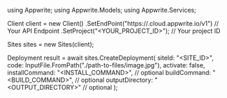 using Appwrite;
using Appwrite.Models;
using Appwrite.Services;

Client client = new Client()
    .SetEndPoint("https://<REGION>.cloud.appwrite.io/v1") // Your API Endpoint
    .SetProject("<YOUR_PROJECT_ID>"); // Your project ID

Sites sites = new Sites(client);

Deployment result = await sites.CreateDeployment(
    siteId: "<SITE_ID>",
    code: InputFile.FromPath("./path-to-files/image.jpg"),
    activate: false,
    installCommand: "<INSTALL_COMMAND>", // optional
    buildCommand: "<BUILD_COMMAND>", // optional
    outputDirectory: "<OUTPUT_DIRECTORY>" // optional
);